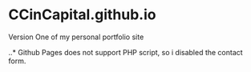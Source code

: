 # CCinCapital.github.io
Version One of my personal portfolio site

..* Github Pages does not support PHP script, so i disabled the contact form.
